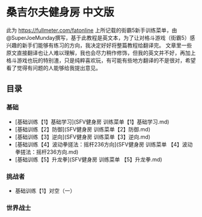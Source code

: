 # 桑吉尔夫健身房 中文版
此为 https://fullmeter.com/fatonline 上所记载的街霸5新手训练菜单，由@SuperJoeMunday撰写，基于此教程是英文本，为了让对格斗游戏（街霸5）感兴趣的新手们能够有练习的方向，我决定好好将整篇教程给翻译完。
文章里一些原文直接翻译也让人难以理解，我也会尽力稍作修饰，但我的英文并不好，再加上格斗游戏也玩的特别渣，只是纯粹喜欢玩，有可能有些地方翻译的不是很对，希望看了觉得有问题的人能够给我提出意见。

## 目录
### 基础
* [基础训练【1】基础学习](SFV健身房 训练菜单【1】基础学习.md)
* [基础训练【2】防御](SFV健身房 训练菜单【2】防御.md)
* [基础训练【3】逆向](SFV健身房 训练菜单【3】逆向.md)
* [基础训练【4】波动拳搓法：摇杆236方向](SFV健身房 训练菜单 【4】波动拳搓法：摇杆236方向.md)
* [基础训练【5】升龙拳](SFV健身房 训练菜单 【5】升龙拳.md)

### 挑战者
* 基础训练【1】对空（一）

### 世界战士
